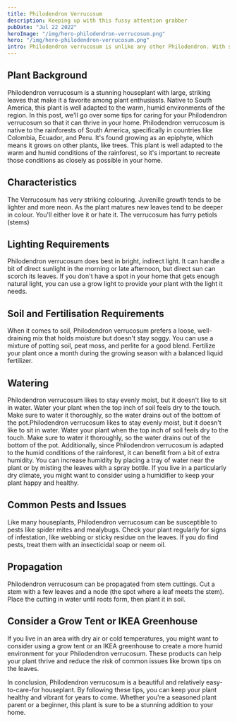 ```yaml
---
title: Philodendron Verrucosum
description: Keeping up with this fussy attention grabber 
pubDate: "Jul 22 2022"
heroImage: "/img/hero-philodendron-verrucosum.png"
hero: "/img/hero-philodendron-verrucosum.png"
intro: Philodendron verrucosum is unlike any other Philodendron. With stunning, large leaves that are the envy (and source of frustration) among plant enthusiasts.
---
```


## Plant Background
Philodendron verrucosum is a stunning houseplant with large, striking leaves that make it a favorite among plant enthusiasts. Native to South America, this plant is well adapted to the warm, humid environments of the region. In this post, we'll go over some tips for caring for your Philodendron verrucosum so that it can thrive in your home.
Philodendron verrucosum is native to the rainforests of South America, specifically in countries like Colombia, Ecuador, and Peru. It's found growing as an epiphyte, which means it grows on other plants, like trees. This plant is well adapted to the warm and humid conditions of the rainforest, so it's important to recreate those conditions as closely as possible in your home.

## Characteristics
The Verrucosum has very striking colouring. Juvenille growth tends to be lighter and more neon. As the plant matures new leaves tend to be deeper in colour.
You'll either love it or hate it. The verrucosum has furry petiols (stems)

## Lighting Requirements
Philodendron verrucosum does best in bright, indirect light. It can handle a bit of direct sunlight in the morning or late afternoon, but direct sun can scorch its leaves. If you don't have a spot in your home that gets enough natural light, you can use a grow light to provide your plant with the light it needs.
## Soil and Fertilisation Requirements
When it comes to soil, Philodendron verrucosum prefers a loose, well-draining mix that holds moisture but doesn't stay soggy. You can use a mixture of potting soil, peat moss, and perlite for a good blend. Fertilize your plant once a month during the growing season with a balanced liquid fertilizer.
## Watering
Philodendron verrucosum likes to stay evenly moist, but it doesn't like to sit in water. Water your plant when the top inch of soil feels dry to the touch. Make sure to water it thoroughly, so the water drains out of the bottom of the pot.Philodendron verrucosum likes to stay evenly moist, but it doesn't like to sit in water. Water your plant when the top inch of soil feels dry to the touch. Make sure to water it thoroughly, so the water drains out of the bottom of the pot. Additionally, since Philodendron verrucosum is adapted to the humid conditions of the rainforest, it can benefit from a bit of extra humidity. You can increase humidity by placing a tray of water near the plant or by misting the leaves with a spray bottle. If you live in a particularly dry climate, you might want to consider using a humidifier to keep your plant happy and healthy.
## Common Pests and Issues
Like many houseplants, Philodendron verrucosum can be susceptible to pests like spider mites and mealybugs. Check your plant regularly for signs of infestation, like webbing or sticky residue on the leaves. If you do find pests, treat them with an insecticidal soap or neem oil.
## Propagation
Philodendron verrucosum can be propagated from stem cuttings. Cut a stem with a few leaves and a node (the spot where a leaf meets the stem). Place the cutting in water until roots form, then plant it in soil. 
## Consider a Grow Tent or IKEA Greenhouse
If you live in an area with dry air or cold temperatures, you might want to consider using a grow tent or an IKEA greenhouse to create a more humid environment for your Philodendron verrucosum. These products can help your plant thrive and reduce the risk of common issues like brown tips on the leaves.

In conclusion, Philodendron verrucosum is a beautiful and relatively easy-to-care-for houseplant. By following these tips, you can keep your plant healthy and vibrant for years to come. Whether you're a seasoned plant parent or a beginner, this plant is sure to be a stunning addition to your home.
